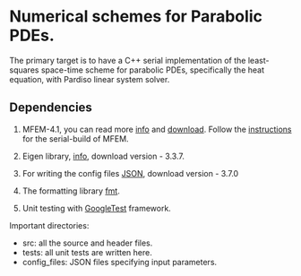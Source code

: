 # Numerical schemes for Parabolic PDEs.
The primary target is to have a C++ serial implementation of the least-squares space-time scheme for parabolic PDEs, specifically the heat equation, with Pardiso linear system solver.

## Dependencies
1. MFEM-4.1, you can read more [info](https://mfem.org) and [download](https://mfem.org/download).
Follow the [instructions](https://mfem.org/building/) for the serial-build of MFEM.

1. Eigen library, [info](https://eigen.tuxfamily.org), download version - 3.3.7.

1. For writing the config files [JSON](https://github.com/nlohmann/json), download version - 3.7.0

1. The formatting library [fmt](https://fmt.dev/6.0.0).

1. Unit testing with [GoogleTest](https://github.com/google/googletest) framework.

Important directories:

- src: all the source and header files.
- tests: all unit tests are written here.
- config_files: JSON files specifying input parameters.
